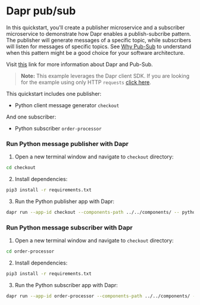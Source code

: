 # Dapr pub/sub

In this quickstart, you'll create a publisher microservice and a subscriber microservice to demonstrate how Dapr enables a publish-subcribe pattern. The publisher will generate messages of a specific topic, while subscribers will listen for messages of specific topics. See [Why Pub-Sub](#why-pub-sub) to understand when this pattern might be a good choice for your software architecture.

Visit [this](https://docs.dapr.io/developing-applications/building-blocks/pubsub/) link for more information about Dapr and Pub-Sub.

> **Note:** This example leverages the Dapr client SDK.  If you are looking for the example using only HTTP `requests` [click here](../http).

This quickstart includes one publisher:

- Python client message generator `checkout` 

And one subscriber: 
 
- Python subscriber `order-processor`

### Run Python message publisher with Dapr

1. Open a new terminal window and navigate to `checkout` directory: 

```bash
cd checkout
```

2. Install dependencies: 

<!-- STEP
name: Install python dependencies
working_dir: ./checkout
-->

```bash
pip3 install -r requirements.txt 
```

3. Run the Python publisher app with Dapr: 

<!-- STEP
name: Run python publisher
expected_stdout_lines:
  - "You're up and running! Both Dapr and your app logs will appear here."
  - '== APP == Received message "Message on A" on topic "A"'
  - '== APP == Received message "Message on C" on topic "C"'
  - "Exited Dapr successfully"
  - "Exited App successfully"
expected_stderr_lines:
output_match_mode: substring
working_dir: ./checkout
background: true
sleep: 10
-->
    
```bash
dapr run --app-id checkout --components-path ../../components/ -- python3 app.py
```

<!-- END_STEP -->
### Run Python message subscriber with Dapr

1. Open a new terminal window and navigate to `checkout` directory: 

```bash
cd order-processor
```

2. Install dependencies: 

<!-- STEP
name: Install python dependencies
working_dir: ./order-processor
-->

```bash
pip3 install -r requirements.txt 
```

3. Run the Python subscriber app with Dapr: 

<!-- STEP
name: Run python subscriber
expected_stdout_lines:
  - "You're up and running! Both Dapr and your app logs will appear here."
  - '== APP == Received message "Message on A" on topic "A"'
  - '== APP == Received message "Message on C" on topic "C"'
  - "Exited Dapr successfully"
  - "Exited App successfully"
expected_stderr_lines:
output_match_mode: substring
working_dir: ./order-processor
background: true
sleep: 10
-->


```bash
dapr run --app-id order-processor --components-path ../../components/ --app-port 5001 -- python3 app.py
```

<!-- END_STEP -->
